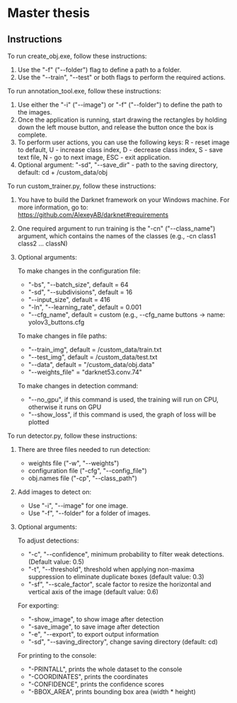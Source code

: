 # Master thesis
## Instructions

To run create_obj.exe, follow these instructions:
1) Use the "-f" ("--folder") flag to define a path to a folder.
2) Use the "--train", "--test" or both flags to perform the required actions.

To run annotation_tool.exe, follow these instructions:
1) Use either the "-i" ("--image") or "-f" ("--folder") to define the path to the images.
2) Once the application is running, start drawing the rectangles by holding down the left mouse button, and release the button once the box is complete.
3) To perform user actions, you can use the following keys: R - reset image to default, U - increase class index, D - decrease class index, S - save text file, N - go to next image, ESC - exit application.
4) Optional argument: 
    "-sd", "--save_dir" - path to the saving directory, default: cd + /custom_data/obj

To run custom_trainer.py, follow these instructions:
1) You have to build the Darknet framework on your Windows machine. For more information, go to: https://github.com/AlexeyAB/darknet#requirements
2) One required argument to run training is the "-cn" ("--class_name") argument, which contains the names of the classes (e.g., -cn class1 class2 ... classN)
3) Optional arguments:

   To make changes in the configuration file:
   - "-bs", "--batch_size", default = 64
   - "-sd", "--subdivisions", default = 16
   - "--input_size", default = 416
   - "-ln", "--learning_rate", default = 0.001
   - "--cfg_name", default = custom (e.g., --cfg_name buttons -> name: yolov3_buttons.cfg
   
   To make changes in file paths:
   - "--train_img", default = /custom_data/train.txt
   - "--test_img", default = /custom_data/test.txt
   - "--data", default = "/custom_data/obj.data"
   - "--weights_file" = "darknet53.conv.74"
   
   To make changes in detection command:
   - "--no_gpu", if this command is used, the training will run on CPU, otherwise it runs on GPU
   - "--show_loss", if this command is used, the graph of loss will be plotted
   
To run detector.py, follow these instructions:
1) There are three files needed to run detection:
    - weights file ("-w", "--weights")
    - configuration file ("-cfg", "--config_file")
    - obj.names file ("-cp", "--class_path")
2) Add images to detect on:
    - Use "-i", "--image" for one image.
    - Use "-f", "--folder" for a folder of images.
3) Optional arguments:

    To adjust detections:
    - "-c", "--confidence", minimum probability to filter weak detections. (Default value: 0.5)
    - "-t", "--threshold", threshold when applying non-maxima suppression to eliminate duplicate boxes (default value: 0.3)
    - "-sf", "--scale_factor", scale factor to resize the horizontal and vertical axis of the image (default value: 0.6)
   
    For exporting:
    - "-show_image", to show image after detection
    - "-save_image", to save image after detection
    - "-e", "--export", to export output information
    - "-sd", "--saving_directory", change saving directory (default: cd)

    For printing to the console:
    - "-PRINTALL", prints the whole dataset to the console
    - "-COORDINATES", prints the coordinates
    - "-CONFIDENCE", prints the confidence scores
    - "-BBOX_AREA", prints bounding box area (width * height)

